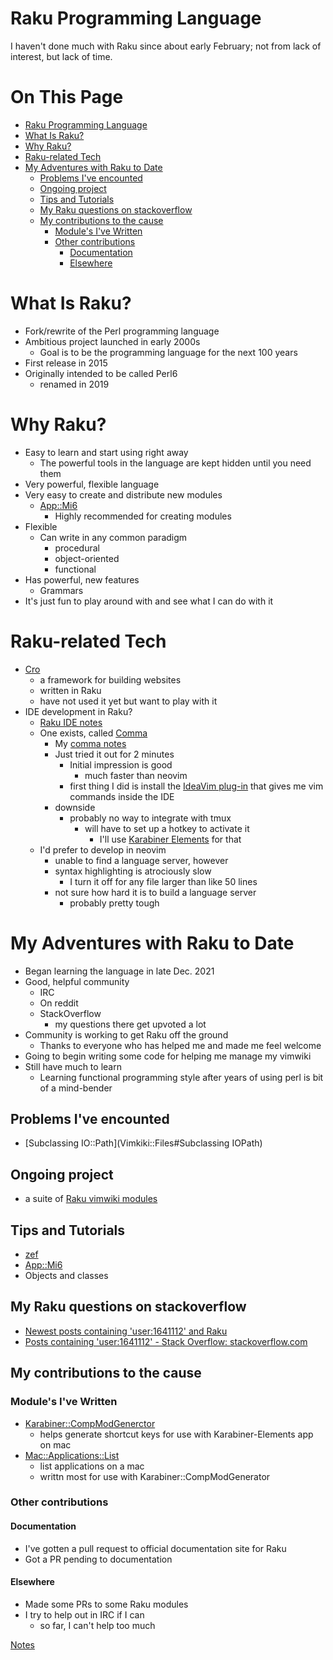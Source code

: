 # Raku Programming Language

I haven't done much with Raku since about early February; not from lack of interest, but lack of time.

# On This Page

- [Raku Programming Language](#raku-programming-language)
- [What Is Raku?](#what-is-raku)
- [Why Raku?](#why-raku)
- [Raku-related Tech](#raku-related-tech)
- [My Adventures with Raku to Date](#my-adventures-with-raku-to-date)
    - [Problems I've encounted](#problems-ive-encounted)
    - [Ongoing project](#ongoing-project)
    - [Tips and Tutorials](#tips-and-tutorials)
    - [My Raku questions on stackoverflow](#my-raku-questions-on-stackoverflow)
    - [My contributions to the cause](#my-contributions-to-the-cause)
        - [Module's I've Written](#modules-ive-written)
        - [Other contributions](#other-contributions)
            - [Documentation](#documentation)
            - [Elsewhere](#elsewhere)

# What Is Raku?
* Fork/rewrite of the Perl programming language
* Ambitious project launched in early 2000s
    * Goal is to be the programming language for the next 100 years 
* First release in 2015
* Originally intended to be called Perl6
    * renamed in 2019 

# Why Raku?
* Easy to learn and start using right away
    * The powerful tools in the language are kept hidden until you need them 
* Very powerful, flexible language
* Very easy to create and distribute new modules
    * [App::Mi6 ](https://raku.land/cpan:SKAJI/App::Mi6)
        * Highly recommended for creating modules 
* Flexible
    * Can write in any common paradigm 
        * procedural
        * object-oriented
        * functional
* Has powerful, new features
    * Grammars 
* It's just fun to play around with and see what I can do with it

# Raku-related Tech
* [Cro](Cro)
    * a framework for building websites 
    * written in Raku 
    * have not used it yet but want to play with it
* IDE development in Raku?
    * [Raku IDE notes](notes/Raku-IDE-notes)
    * One exists, called [Comma](https://commaide.com)
        * My [comma notes](notes/comma_ide_notes)
        * Just tried it out for 2 minutes
            * Initial impression is good 
                * much faster than neovim
            * first thing I did is install the [IdeaVim plug-in](https://plugins.jetbrains.com/plugin/164-ideavim/versions) that gives me vim commands inside the IDE
        * downside
            * probably no way to integrate with tmux 
                * will have to set up a hotkey to activate it 
                    * I'll use [Karabiner Elements](Karabiner-Elements) for that 
    * I'd prefer to develop in neovim
        * unable to find a language server, however 
        * syntax highlighting is atrociously slow
            * I turn it off for any file larger than like 50 lines
        * not sure how hard it is to build a language server
            * probably pretty tough

# My Adventures with Raku to Date
* Began learning the language in late Dec. 2021
* Good, helpful community
    * IRC
    * On reddit
    * StackOverflow
        * my questions there get upvoted a lot 
* Community is working to get Raku off the ground
    * Thanks to everyone who has helped me and made me feel welcome
* Going to begin writing some code for helping me manage my vimwiki
* Still have much to learn 
    * Learning functional programming style after years of using perl is bit of a mind-bender 

## Problems I've encounted
* [Subclassing IO::Path](Vimkiki::Files#Subclassing IOPath)

## Ongoing project
* a suite of [Raku vimwiki modules](Raku-vimwiki-modules)

## Tips and Tutorials
* [zef](zef)
* [App::Mi6](App::Mi6)
* Objects and classes

## My Raku questions on stackoverflow
* [Newest posts containing 'user:1641112' and Raku](https://stackoverflow.com/search?tab=newest&q=user%253a1641112%2520%255braku%255d)
* [Posts containing 'user:1641112' - Stack Overflow: stackoverflow.com](https://stackoverflow.com/search?q=user:1641112+[raku])
## My contributions to the cause

### Module's I've Written
* [Karabiner::CompModGenerctor](https://raku.land/zef:sdondley/Karabiner::CompModGenerator)
    * helps generate shortcut keys for use with Karabiner-Elements app on mac
* [Mac::Applications::List](https://raku.land/zef:sdondley/Mac::Applications::List)
    * list applications on a mac
    * writtn most for use with Karabiner::CompModGenerator

### Other contributions

#### Documentation
* I've gotten a pull request to official documentation site for Raku
* Got a PR pending to documentation

#### Elsewhere
* Made some PRs to some Raku modules
* I try to help out in IRC if I can
    * so far, I can't help too much 

[Notes](notes/raku_programming_language_notes.md)

